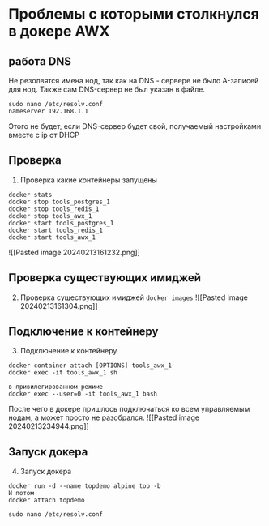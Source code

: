 
# Проблемы с которыми столкнулся в докере AWX
## работа DNS
Не резолвятся имена нод, так как на DNS - сервере не было A-записей для нод.
Также сам DNS-сервер не был указан в файле. 
```
sudo nano /etc/resolv.conf
nameserver 192.168.1.1
```
Этого не будет, если DNS-сервер будет свой,  получаемый настройками вместе с ip от DHCP

## Проверка
1. Проверка какие контейнеры запущены
```
docker stats
docker stop tools_postgres_1
docker stop tools_redis_1
docker stop tools_awx_1
docker start tools_postgres_1
docker start tools_redis_1
docker start tools_awx_1
```


![[Pasted image 20240213161232.png]]
## Проверка существующих имиджей
2. Проверка существующих имиджей
`docker images`
![[Pasted image 20240213161304.png]]
## Подключение к контейнеру
3. Подключение к контейнеру
```
docker container attach [OPTIONS] tools_awx_1
docker exec -it tools_awx_1 sh

в привилегированном режиме
docker exec --user=0 -it tools_awx_1 bash
```

После чего в докере пришлось подключаться ко всем управляемым нодам, а может просто не разобрался.
![[Pasted image 20240213234944.png]]

## Запуск докера
4. Запуск докера
```
docker run -d --name topdemo alpine top -b
И потом
docker attach topdemo
```

```
sudo nano /etc/resolv.conf 
```

